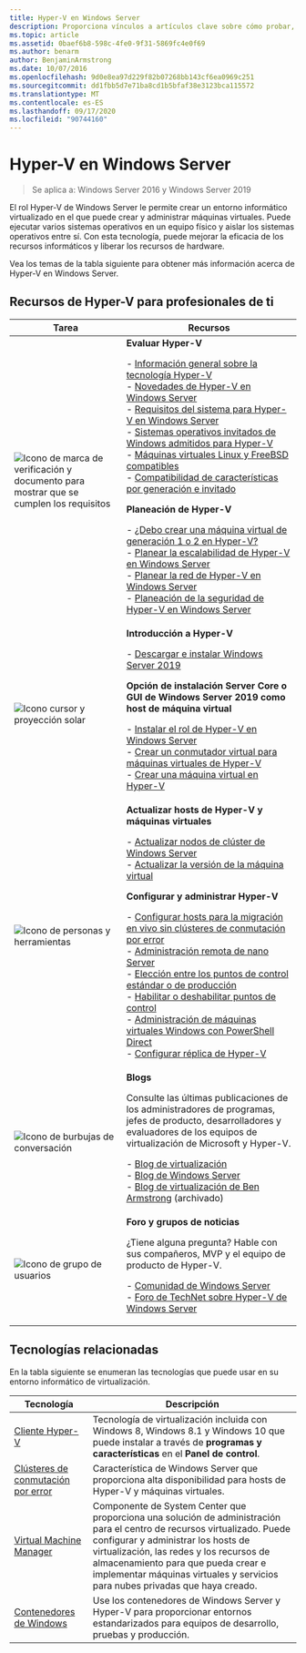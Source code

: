 ```yaml
---
title: Hyper-V en Windows Server
description: Proporciona vínculos a artículos clave sobre cómo probar, planear, implementar y administrar Hyper-V
ms.topic: article
ms.assetid: 0baef6b8-598c-4fe0-9f31-5869fc4e0f69
ms.author: benarm
author: BenjaminArmstrong
ms.date: 10/07/2016
ms.openlocfilehash: 9d0e8ea97d229f82b07268bb143cf6ea0969c251
ms.sourcegitcommit: dd1fbb5d7e71ba8cd1b5bfaf38e3123bca115572
ms.translationtype: MT
ms.contentlocale: es-ES
ms.lasthandoff: 09/17/2020
ms.locfileid: "90744160"
---
```

# <a name="hyper-v-on-windows-server"></a>Hyper-V en Windows Server

>Se aplica a: Windows Server 2016 y Windows Server 2019

El rol Hyper-V de Windows Server le permite crear un entorno informático virtualizado en el que puede crear y administrar máquinas virtuales. Puede ejecutar varios sistemas operativos en un equipo físico y aislar los sistemas operativos entre sí. Con esta tecnología, puede mejorar la eficacia de los recursos informáticos y liberar los recursos de hardware.

Vea los temas de la tabla siguiente para obtener más información acerca de Hyper-V en Windows Server.

## <a name="hyper-v-resources-for-it-pros"></a>Recursos de Hyper-V para profesionales de ti

|Tarea |Recursos|
|---|---|
|![Icono de marca de verificación y documento para mostrar que se cumplen los requisitos](media/All_Symbols_MeetsRequirements.png)|**Evaluar Hyper-V**<p>- [Información general sobre la tecnología Hyper-V](Hyper-V-Technology-Overview.md)<br />- [Novedades de Hyper-V en Windows Server](What-s-new-in-Hyper-V-on-Windows.md)<br />- [Requisitos del sistema para Hyper-V en Windows Server](System-requirements-for-Hyper-V-on-Windows.md)<br />- [Sistemas operativos invitados de Windows admitidos para Hyper-V](Supported-Windows-guest-operating-systems-for-Hyper-V-on-Windows.md) <br />- [Máquinas virtuales Linux y FreeBSD compatibles](Supported-Linux-and-FreeBSD-virtual-machines-for-Hyper-V-on-Windows.md)<br />- [Compatibilidad de características por generación e invitado](Hyper-V-feature-compatibility-by-generation-and-guest.md) <p>**Planeación de Hyper-V**<p>- [¿Debo crear una máquina virtual de generación 1 o 2 en Hyper-V?](plan/Should-I-create-a-generation-1-or-2-virtual-machine-in-Hyper-V.md) <br />- [Planear la escalabilidad de Hyper-V en Windows Server](plan/plan-hyper-v-scalability-in-windows-server.md) <br />- [Planear la red de Hyper-V en Windows Server](plan/plan-hyper-v-networking-in-windows-server.md) <br />- [Planeación de la seguridad de Hyper-V en Windows Server](plan/plan-hyper-v-security-in-windows-server.md)|
|![Icono cursor y proyección solar](media/All_Symbols_GetStarted.png)|**Introducción a Hyper-V**<p>- [Descargar e instalar Windows Server 2019](https://www.microsoft.com/evalcenter/evaluate-windows-server-2019)<p>**Opción de instalación Server Core o GUI de Windows Server 2019 como host de máquina virtual**<p>- [Instalar el rol de Hyper-V en Windows Server](get-started/Install-the-Hyper-V-role-on-Windows-Server.md)<br />- [Crear un conmutador virtual para máquinas virtuales de Hyper-V](get-started/Create-a-virtual-switch-for-Hyper-V-virtual-machines.md)<br />- [Crear una máquina virtual en Hyper-V](get-started/Create-a-virtual-machine-in-Hyper-V.md)|
|![Icono de personas y herramientas](media/All_Symbols_Administrator.png)|**Actualizar hosts de Hyper-V y máquinas virtuales**<p>- [Actualizar nodos de clúster de Windows Server](../../failover-clustering/Cluster-Operating-System-Rolling-Upgrade.md)<br />- [Actualizar la versión de la máquina virtual](deploy/Upgrade-virtual-machine-version-in-Hyper-V-on-Windows-or-Windows-Server.md)<p>**Configurar y administrar Hyper-V**<p>- [Configurar hosts para la migración en vivo sin clústeres de conmutación por error](deploy/Set-up-hosts-for-live-migration-without-Failover-Clustering.md)<br />- [Administración remota de nano Server](../../get-started/manage-nano-server.md)<br />- [Elección entre los puntos de control estándar o de producción](manage/Choose-between-standard-or-production-checkpoints-in-Hyper-V.md)<br />- [Habilitar o deshabilitar puntos de control](manage/Enable-or-disable-checkpoints-in-Hyper-V.md)<br />- [Administración de máquinas virtuales Windows con PowerShell Direct](manage/Manage-Windows-virtual-machines-with-PowerShell-Direct.md)<br />- [Configurar réplica de Hyper-V](manage/Set-up-Hyper-V-Replica.md)|
|![Icono de burbujas de conversación](media/All_Symbols_Chat.png)|**Blogs**<p>Consulte las últimas publicaciones de los administradores de programas, jefes de producto, desarrolladores y evaluadores de los equipos de virtualización de Microsoft y Hyper-V.<p>- [Blog de virtualización](https://blogs.technet.com/b/virtualization/)<br />- [Blog de Windows Server](https://blogs.technet.com/b/windowsserver/)<br />- [Blog de virtualización de Ben Armstrong](/archive/blogs/virtual_pc_guy/) (archivado)|
|![Icono de grupo de usuarios](media/All_Symbols_Users_Group.png)|**Foro y grupos de noticias**<p>¿Tiene alguna pregunta? Hable con sus compañeros, MVP y el equipo de producto de Hyper-V.<p>- [Comunidad de Windows Server](https://techcommunity.microsoft.com/t5/Windows-Server/ct-p/Windows-Server)<br />- [Foro de TechNet sobre Hyper-V de Windows Server](/answers/topics/windows-server-hyper-v.html)|

## <a name="related-technologies"></a>Tecnologías relacionadas

En la tabla siguiente se enumeran las tecnologías que puede usar en su entorno informático de virtualización.

|Tecnología|Descripción|
|--------------|---------------|
|[Cliente Hyper-V](/virtualization/hyper-v-on-windows/index)|Tecnología de virtualización incluida con Windows 8, Windows 8.1 y Windows 10 que puede instalar a través de **programas y características** en el **Panel de control**.|
|[Clústeres de conmutación por error](../../failover-clustering/whats-new-in-failover-clustering.md)|Característica de Windows Server que proporciona alta disponibilidad para hosts de Hyper-V y máquinas virtuales.|
|[Virtual Machine Manager](/system-center/vmm/overview)|Componente de System Center que proporciona una solución de administración para el centro de recursos virtualizado. Puede configurar y administrar los hosts de virtualización, las redes y los recursos de almacenamiento para que pueda crear e implementar máquinas virtuales y servicios para nubes privadas que haya creado.|
|[Contenedores de Windows](/virtualization/windowscontainers/)|Use los contenedores de Windows Server y Hyper-V para proporcionar entornos estandarizados para equipos de desarrollo, pruebas y producción.|